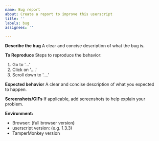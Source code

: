 ```yaml
---
name: Bug report
about: Create a report to improve this userscript
title: ''
labels: bug
assignees: ''

---
```


**Describe the bug**
A clear and concise description of what the bug is.

**To Reproduce**
Steps to reproduce the behavior:
1. Go to '...'
2. Click on '....'
3. Scroll down to '....'

**Expected behavior**
A clear and concise description of what you expected to happen.

**Screenshots/GIFs**
If applicable, add screenshots to help explain your problem.

**Environment:**
 - Browser: (full browser version)
 - userscript version: (e.g. 1.3.3)
 - TamperMonkey version

